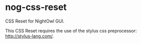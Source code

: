 # nog-css-reset
CSS Reset for NightOwl GUI.

This CSS Reset requires the use of the stylus css
preprocessor: http://stylus-lang.com/.
